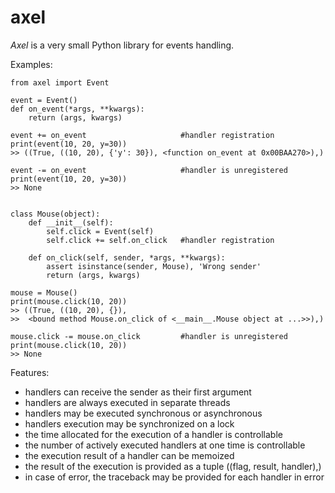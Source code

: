 # axel
*Axel* is a very small Python library for events handling. 

Examples:

    from axel import Event
    
    event = Event()
    def on_event(*args, **kwargs):
        return (args, kwargs)
    
    event += on_event                     #handler registration
    print(event(10, 20, y=30))        
    >> ((True, ((10, 20), {'y': 30}), <function on_event at 0x00BAA270>),)
    
    event -= on_event                     #handler is unregistered
    print(event(10, 20, y=30))     
    >> None
    
    
    class Mouse(object):
        def __init__(self):
            self.click = Event(self)
            self.click += self.on_click   #handler registration
    
        def on_click(self, sender, *args, **kwargs):
            assert isinstance(sender, Mouse), 'Wrong sender'
            return (args, kwargs)
    
    mouse = Mouse()
    print(mouse.click(10, 20))
    >> ((True, ((10, 20), {}),
    >>  <bound method Mouse.on_click of <__main__.Mouse object at ...>>),)
    
    mouse.click -= mouse.on_click         #handler is unregistered
    print(mouse.click(10, 20))
    >> None
         

Features:

  - handlers can receive the sender as their first argument
  - handlers are always executed in separate threads
  - handlers may be executed synchronous or asynchronous
  - handlers execution may be synchronized on a lock
  - the time allocated for the execution of a handler is controllable
  - the number of actively executed handlers at one time is controllable
  - the execution result of a handler can be memoized 
  - the result of the execution is provided as a tuple ((flag, result, handler),)
  - in case of error, the traceback may be provided for each handler in error

